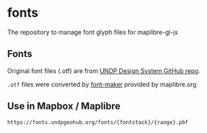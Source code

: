 # fonts

The repository to manage font glyph files for maplibre-gl-js

## Fonts

Original font files (.otf) are from [UNDP Design System GitHub repo](https://github.com/undp/design-system/tree/master/docs/fonts).

`.otf` files were converted by [font-maker](https://maplibre.org/font-maker/) provided by maplibre.org

## Use in Mapbox / Maplibre

```
https://fonts.undpgeohub.org/fonts/{fontstack}/{range}.pbf
```